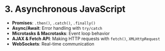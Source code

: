 # **3. Asynchronous JavaScript**

- **Promises**: `.then()`, `.catch()`, `.finally()`
- **Async/Await**: Error handling with `try/catch`
- **Microtasks & Macrotasks**: Event loop behavior
- **AJAX & Fetch API**: Making HTTP requests with `fetch()`, `XMLHttpRequest`
- **WebSockets**: Real-time communication